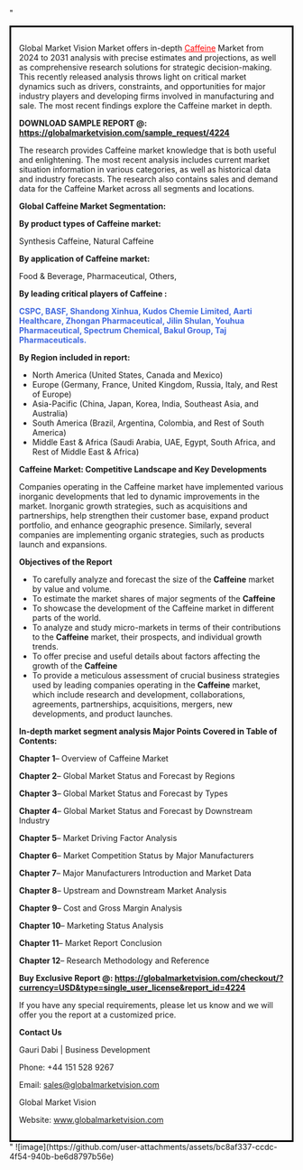 "<div style='border: 3px solid black; padding: 1em;'>

Global Market Vision Market offers in-depth <a style='color: #ff0000;' href='https://globalmarketvision.com/reports/global-caffeine-market/4224'>Caffeine</a> Market from 2024 to 2031 analysis with precise estimates and projections, as well as comprehensive research solutions for strategic decision-making. This recently released analysis throws light on critical market dynamics such as drivers, constraints, and opportunities for major industry players and developing firms involved in manufacturing and sale. The most recent findings explore the Caffeine market in depth.

<strong>DOWNLOAD SAMPLE REPORT @:</strong><strong> <a style='color: #ff0000;' href='https://globalmarketvision.com/sample_request/4224?utm_source=linkedinPulse&utm_medium=Bhagyashree&utm_campaign=Bhagyashree'><strong>https://globalmarketvision.com/sample_request/4224</strong></a></strong>

The research provides Caffeine market knowledge that is both useful and enlightening. The most recent analysis includes current market situation information in various categories, as well as historical data and industry forecasts. The research also contains sales and demand data for the Caffeine Market across all segments and locations.

<strong>Global Caffeine Market Segmentation:</strong>

<strong>By product types of Caffeine market:</strong>

Synthesis Caffeine, Natural Caffeine

<strong>By application of Caffeine market:</strong>

Food & Beverage, Pharmaceutical, Others,

<strong>By leading critical players of Caffeine :</strong>

<strong style='color: #4169e1;'>CSPC, BASF, Shandong Xinhua, Kudos Chemie Limited, Aarti Healthcare, Zhongan Pharmaceutical, Jilin Shulan, Youhua Pharmaceutical, Spectrum Chemical, Bakul Group, Taj Pharmaceuticals.

</strong>

<strong>By Region included in report:</strong>
<ul>
  <li>North America (United States, Canada and Mexico)</li>
  <li>Europe (Germany, France, United Kingdom, Russia, Italy, and Rest of Europe)</li>
  <li>Asia-Pacific (China, Japan, Korea, India, Southeast Asia, and Australia)</li>
  <li>South America (Brazil, Argentina, Colombia, and Rest of South America)</li>
  <li>Middle East &amp; Africa (Saudi Arabia, UAE, Egypt, South Africa, and Rest of Middle East &amp; Africa)</li>
</ul>
<strong>Caffeine Market: Competitive Landscape and Key Developments</strong>

Companies operating in the Caffeine market have implemented various inorganic developments that led to dynamic improvements in the market. Inorganic growth strategies, such as acquisitions and partnerships, help strengthen their customer base, expand product portfolio, and enhance geographic presence. Similarly, several companies are implementing organic strategies, such as products launch and expansions.

<strong>Objectives of the Report</strong>
<ul>
  <li>To carefully analyze and forecast the size of the <strong>Caffeine</strong> market by value and volume.</li>
  <li>To estimate the market shares of major segments of the <strong>Caffeine</strong></li>
  <li>To showcase the development of the Caffeine market in different parts of the world.</li>
  <li>To analyze and study micro-markets in terms of their contributions to the <strong>Caffeine</strong> market, their prospects, and individual growth trends.</li>
  <li>To offer precise and useful details about factors affecting the growth of the <strong>Caffeine</strong></li>
  <li>To provide a meticulous assessment of crucial business strategies used by leading companies operating in the <strong>Caffeine</strong> market, which include research and development, collaborations, agreements, partnerships, acquisitions, mergers, new developments, and product launches.</li>
</ul>
<strong>In-depth market segment analysis Major Points Covered in Table of Contents:</strong>

<strong>Chapter 1</strong>– Overview of Caffeine Market

<strong>Chapter 2</strong>– Global Market Status and Forecast by Regions

<strong>Chapter 3</strong>– Global Market Status and Forecast by Types

<strong>Chapter 4</strong>– Global Market Status and Forecast by Downstream Industry

<strong>Chapter 5</strong>– Market Driving Factor Analysis

<strong>Chapter 6</strong>– Market Competition Status by Major Manufacturers

<strong>Chapter 7</strong>– Major Manufacturers Introduction and Market Data

<strong>Chapter 8</strong>– Upstream and Downstream Market Analysis

<strong>Chapter 9</strong>– Cost and Gross Margin Analysis

<strong>Chapter 10</strong>– Marketing Status Analysis

<strong>Chapter 11</strong>– Market Report Conclusion

<strong>Chapter 12</strong>– Research Methodology and Reference

<strong>Buy Exclusive Report @: <strong><a style='color: #ff0000;' href='https://globalmarketvision.com/checkout/?currency=USD&type=single_user_license&report_id=4224?utm_source=linkedinPulse&utm_medium=Bhagyashree&utm_campaign=Bhagyashree'>https://globalmarketvision.com/checkout/?currency=USD&type=single_user_license&report_id=4224</a></strong>
</strong>

If you have any special requirements, please let us know and we will offer you the report at a customized price.

<strong>Contact Us</strong>

Gauri Dabi | Business Development

Phone: +44 151 528 9267

Email: <a href='mailto:sales@globalmarketvision.com'>sales@globalmarketvision.com</a>

Global Market Vision

Website: <a href='http://www.globalmarketvision.com/'>www.globalmarketvision.com</a>

</div>"
![image](https://github.com/user-attachments/assets/bc8af337-ccdc-4f54-940b-be6d8797b56e)
